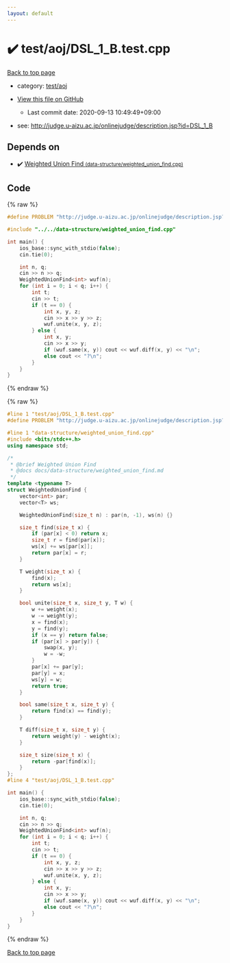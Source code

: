 ```yaml
---
layout: default
---
```


<!-- mathjax config similar to math.stackexchange -->
<script type="text/javascript" async
  src="https://cdnjs.cloudflare.com/ajax/libs/mathjax/2.7.5/MathJax.js?config=TeX-MML-AM_CHTML">
</script>
<script type="text/x-mathjax-config">
  MathJax.Hub.Config({
    TeX: { equationNumbers: { autoNumber: "AMS" }},
    tex2jax: {
      inlineMath: [ ['$','$'] ],
      processEscapes: true
    },
    "HTML-CSS": { matchFontHeight: false },
    displayAlign: "left",
    displayIndent: "2em"
  });
</script>

<script type="text/javascript" src="https://cdnjs.cloudflare.com/ajax/libs/jquery/3.4.1/jquery.min.js"></script>
<script src="https://cdn.jsdelivr.net/npm/jquery-balloon-js@1.1.2/jquery.balloon.min.js" integrity="sha256-ZEYs9VrgAeNuPvs15E39OsyOJaIkXEEt10fzxJ20+2I=" crossorigin="anonymous"></script>
<script type="text/javascript" src="../../../assets/js/copy-button.js"></script>
<link rel="stylesheet" href="../../../assets/css/copy-button.css" />


# :heavy_check_mark: test/aoj/DSL_1_B.test.cpp

<a href="../../../index.html">Back to top page</a>

* category: <a href="../../../index.html#0d0c91c0cca30af9c1c9faef0cf04aa9">test/aoj</a>
* <a href="{{ site.github.repository_url }}/blob/master/test/aoj/DSL_1_B.test.cpp">View this file on GitHub</a>
    - Last commit date: 2020-09-13 10:49:49+09:00


* see: <a href="http://judge.u-aizu.ac.jp/onlinejudge/description.jsp?id=DSL_1_B">http://judge.u-aizu.ac.jp/onlinejudge/description.jsp?id=DSL_1_B</a>


## Depends on

* :heavy_check_mark: <a href="../../../library/data-structure/weighted_union_find.cpp.html">Weighted Union Find <small>(data-structure/weighted_union_find.cpp)</small></a>


## Code

<a id="unbundled"></a>
{% raw %}
```cpp
#define PROBLEM "http://judge.u-aizu.ac.jp/onlinejudge/description.jsp?id=DSL_1_B"

#include "../../data-structure/weighted_union_find.cpp"

int main() {
    ios_base::sync_with_stdio(false);
    cin.tie(0);

    int n, q;
    cin >> n >> q;
    WeightedUnionFind<int> wuf(n);
    for (int i = 0; i < q; i++) {
        int t;
        cin >> t;
        if (t == 0) {
            int x, y, z;
            cin >> x >> y >> z;
            wuf.unite(x, y, z);
        } else {
            int x, y;
            cin >> x >> y;
            if (wuf.same(x, y)) cout << wuf.diff(x, y) << "\n";
            else cout << "?\n";
        }
    }
}

```
{% endraw %}

<a id="bundled"></a>
{% raw %}
```cpp
#line 1 "test/aoj/DSL_1_B.test.cpp"
#define PROBLEM "http://judge.u-aizu.ac.jp/onlinejudge/description.jsp?id=DSL_1_B"

#line 1 "data-structure/weighted_union_find.cpp"
#include <bits/stdc++.h>
using namespace std;

/*
 * @brief Weighted Union Find
 * @docs docs/data-structure/weighted_union_find.md
 */
template <typename T>
struct WeightedUnionFind {
    vector<int> par;
    vector<T> ws;

    WeightedUnionFind(size_t n) : par(n, -1), ws(n) {}

    size_t find(size_t x) {
        if (par[x] < 0) return x;
        size_t r = find(par[x]);
        ws[x] += ws[par[x]];
        return par[x] = r;
    }

    T weight(size_t x) {
        find(x);
        return ws[x];
    }

    bool unite(size_t x, size_t y, T w) {
        w += weight(x);
        w -= weight(y);
        x = find(x);
        y = find(y);
        if (x == y) return false;
        if (par[x] > par[y]) {
            swap(x, y);
            w = -w;
        }
        par[x] += par[y];
        par[y] = x;
        ws[y] = w;
        return true;
    }

    bool same(size_t x, size_t y) {
        return find(x) == find(y);
    }

    T diff(size_t x, size_t y) {
        return weight(y) - weight(x);
    }

    size_t size(size_t x) {
        return -par[find(x)];
    }
};
#line 4 "test/aoj/DSL_1_B.test.cpp"

int main() {
    ios_base::sync_with_stdio(false);
    cin.tie(0);

    int n, q;
    cin >> n >> q;
    WeightedUnionFind<int> wuf(n);
    for (int i = 0; i < q; i++) {
        int t;
        cin >> t;
        if (t == 0) {
            int x, y, z;
            cin >> x >> y >> z;
            wuf.unite(x, y, z);
        } else {
            int x, y;
            cin >> x >> y;
            if (wuf.same(x, y)) cout << wuf.diff(x, y) << "\n";
            else cout << "?\n";
        }
    }
}

```
{% endraw %}

<a href="../../../index.html">Back to top page</a>

